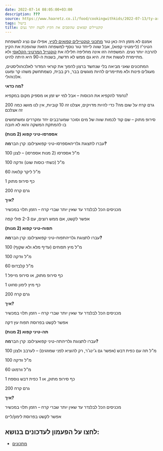 ```yaml
---
date: 2022-07-14 08:05:00+03:00
description: ???
source: https://www.haaretz.co.il/food/cookingwithkids/2022-07-13/ty-article/00000181-f630-dd4b-abaf-ff7cfb820000
tags: בישול
title: קוקטיילים קפואים שהופכים את הקיץ לקצת יותר נעים
---
```


אמנם לא מזמן היה כאן טור [מתכוני קוקטיילים קפואים לקיץ](/food/cookingwithkids/2022-06-30/ty-article/00000181-ae30-d786-a1a7-ff37755e0000), אפילו עם נציג למשפחת הטיני'ז (ליימטיני קפוא), אבל שווה לייחד טור נוסף למשפחה הזאת שהופכת את הקיץ להרבה יותר נעים. המשפחה הזו אינה מחליפה חלילה את [קוקטייל המרטיני הקלאסי](/food/cocktails/2015-03-31/ty-article/0000017f-e9bd-df2c-a1ff-fffd43ba0000) ולא מתיימרת לעשות את זה. היא גם ממש לא חדשה, בשנות ה-90 היא היתה להיט. 

המתכונים שאני מביאה בלי שנחשד ברצון להפוך את קוראי המדור לאלכוהוליסטים, מעגלים פינות ולא מתיימרים להיות מוגשים בבר, רק בבית, כשמתחשק משהו קר ומעט אלכוהולי.

**מה כדאי?**

נחמד להקפיא את הכוסות – אבל למי יש זמן או מספיק מקום במקפיא?

200 גרם קרח על שום מה? כדי להיות מדויקים, אצלנו זה 10 קוביות, אין לנו מושג כמה זה אצלכם

סירופ מתוק – שם קוד לכמות שווה של מים וסוכר שמערבבים יחד ומקררים ומשתמשים בו להמתקת המשקה והוא לא חובה

**אספרסו-טיני קפוא (2 מנות)**

 עברו לתצוגת גלריהאספרסו-טיני קפואצילום: קרן הבר**מה?**

100 מ"ל אספרסו (2 מנות אספרסו) – לצנן

100 מ"ל (כשתי כוסות שוט) וודקה

60 מ"ל ליקר קלואה

1 כף סירופ מתוק

200 גרם קרח

**איך?**

מכניסים הכל לבלנדר עד שאין יותר שברי קרח – הזמן תלוי במכשיר

אפשר לקשט, אם ממש רוצים, עם 2-3 פולי קפה

**תפוח-טיני קפוא (2 מנות)**

 עברו לתצוגת גלריהתפוח-טיני קפואצילום: קרן הבר**מה?**

100 מ"ל מיץ תפוחים (עדיף מלא ולא שקוף)

100 מ"ל וודקה

60 מ"ל קלבדוס

1 כף סירופ מתוק, או סירופ מייפל

1 כף מיץ לימון סחוט

200 גרם קרח

**איך?**

מכניסים הכל לבלנדר עד שאין יותר שברי קרח – הזמן תלוי במכשיר

אפשר לקשט בפרוסת תפוח עץ דקה

**תה-טיני קפוא (2 מנות)**

 עברו לתצוגת גלריהתה-טיני קפואצילום: קרן הבר**מה?**

100 מ"ל תה עם כפית דבש (אפשר גם ג'ינג'ר, רק להוציא לפני שמוזגים) – לערבב ולצנן

100 מ"ל וודקה

60 מ"ל וורמוט

1 כף סירופ מתוק, או 1 כפית דבש נוספת

200 גרם קרח

**איך?**

מכניסים הכל לבלנדר עד שאין יותר שברי קרח – הזמן תלוי במכשיר

אפשר לקשט בפרוסת לימון/ליים

לחצו על הפעמון לעדכונים בנושא:
------------------------------

* [מתכונים](/ty-tag/00000181-22fc-de27-a1bd-2bfe56d90000)
